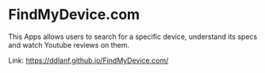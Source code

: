 # FindMyDevice.com
This Apps allows users to search for a specific device, understand its specs and watch Youtube reviews on them. 

Link: https://ddlanf.github.io/FindMyDevice.com/

